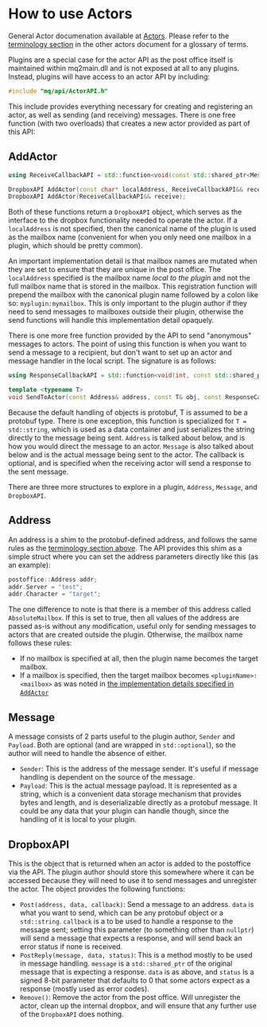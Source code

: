 # How to use Actors

General Actor documenation available at [Actors](../../main/features/actors.md). Please refer to the [terminology section](../../main/features/actors.md#terminology) in the other actors document for a glossary of terms.

Plugins are a special case for the actor API as the post office itself is maintained within mq2main.dll and is not exposed at all to any plugins. Instead, plugins will have access to an actor API by including:

```cpp
#include "mq/api/ActorAPI.h"
```

This include provides everything necessary for creating and registering an actor, as well as sending (and receiving) messages. There is one free function (with two overloads) that creates a new actor provided as part of this API:

## AddActor

```cpp
using ReceiveCallbackAPI = std::function<void(const std::shared_ptr<Message>&)>;

DropboxAPI AddActor(const char* localAddress, ReceiveCallbackAPI&& receive);
DropboxAPI AddActor(ReceiveCallbackAPI&& receive);
```

Both of these functions return a `DropboxAPI` object, which serves as the interface to the dropbox functionality needed to operate the actor. If a `localAddress` is not specified, then the canonical name of the plugin is used as the mailbox name (convenient for when you only need one mailbox in a plugin, which should be pretty common).

An important implementation detail is that mailbox names are mutated when they are set to ensure that they are unique in the post office. The `localAddress` specified is the mailbox name *local to the plugin* and not the full mailbox name that is stored in the mailbox. This registration function will prepend the mailbox with the canonical plugin name followed by a colon like so: `myplugin:mymailbox`. This is only important to the plugin author if they need to send messages to mailboxes outside their plugin, otherwise the send functions will handle this implementation detail opaquely.

There is one more free function provided by the API to send "anonymous" messages to actors. The point of using this function is when you want to send a message to a recipient, but don't want to set up an actor and message handler in the local script. The signature is as follows:

```cpp
using ResponseCallbackAPI = std::function<void(int, const std::shared_ptr<Message>&)>;

template <typename T>
void SendToActor(const Address& address, const T& obj, const ResponseCallbackAPI& callback = nullptr);
```

Because the default handling of objects is protobuf, T is assumed to be a protobuf type. There is one exception, this function is specialized for `T = std::string`, which is used as a data container and just serializes the string directly to the message being sent. `Address` is talked about below, and is how you would direct the message to an actor. `Message` is also talked about below and is the actual message being sent to the actor. The callback is optional, and is specified when the receiving actor will send a response to the sent message.

There are three more structures to explore in a plugin, `Address`, `Message`, and `DropboxAPI`.

## Address

An address is a shim to the protobuf-defined address, and follows the same rules as the [terminology section above](#terminology). The API provides this shim as a simple struct where you can set the address parameters directly like this (as an example):

```cpp
postoffice::Address addr;
addr.Server = "test";
addr.Character = "target";
```

The one difference to note is that there is a member of this address called `AbsoluteMailbox`. If this is set to true, then all values of the address are passed as-is without any modification, useful only for sending messages to actors that are created outside the plugin. Otherwise, the mailbox name follows these rules:

- If no mailbox is specified at all, then the plugin name becomes the target mailbox.
- If a mailbox is specified, then the target mailbox becomes `<pluginName>:<mailbox>` as was noted in [the implementation details specified in `AddActor`](#addactor)

## Message

A message consists of 2 parts useful to the plugin author, `Sender` and `Payload`. Both are optional (and are wrapped in `std::optional`), so the author will need to handle the absence of either.

- `Sender`: This is the address of the message sender. It's useful if message handling is dependent on the source of the message.
- `Payload`: This is the actual message payload. It is represented as a string, which is a convenient data storage mechanism that provides bytes and length, and is deserializable directly as a protobuf message. It could be any data that your plugin can handle though, since the handling of it is local to your plugin.

## DropboxAPI

This is the object that is returned when an actor is added to the postoffice via the API. The plugin author should store this somewhere where it can be accessed because they will need to use it to send messages and unregister the actor. The object provides the following functions:

- `Post(address, data, callback)`: Send a message to an address. `data` is what you want to send, which can be any protobuf object or a `std::string`. `callback` is a to be used to handle a response to the message sent; setting this parameter (to something other than `nullptr`) will send a message that expects a response, and will send back an error status if none is received.
- `PostReply(message, data, status)`: This is a method mostly to be used in message handling. `message` is a `std::shared_ptr` of the original message that is expecting a response. `data` is as above, and `status` is a signed 8-bit parameter that defaults to 0 that some actors expect as a response (mostly used as error codes).
- `Remove()`: Remove the actor from the post office. Will unregister the actor, clean up the internal dropbox, and will ensure that any further use of the `DropboxAPI` does nothing.
